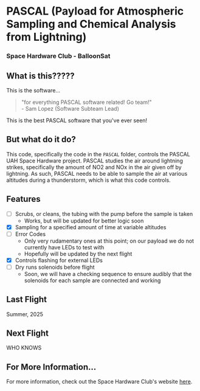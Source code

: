 # PASCAL \(Payload for Atmospheric Sampling and Chemical Analysis from Lightning\)
### Space Hardware Club - BalloonSat

## What is this?????
This is the software...
>"for everything PASCAL software related! Go team!" <br>
> \- Sam Lopez \(Software Subteam Lead\)

This is the best PASCAL software that you've ever seen!

## But what do it do?
This code, specifically the code in the `PASCAL` folder, controls the PASCAL UAH Space Hardware project. 
PASCAL studies the air around lightning strikes, specifically the amount of NO2 and NOx in the air given off by lightning.
As such, PASCAL needs to be able to sample the air at various altitudes during a thunderstorm, which is what this code controls.


## Features
- [ ] Scrubs, or cleans, the tubing with the pump before the sample is taken
    - Works, but will be updated for better logic soon
- [X] Sampling for a specified amount of time at variable altitudes
- [ ] Error Codes
    - Only very rudamentary ones at this point; on our payload we do not currently have LEDs to test with
    - Hopefully will be updated by the next flight
- [X] Controls flashing for external LEDs
- [ ] Dry runs solenoids before flight
    - Soon, we will have a checking sequence to ensure audibly that the solenoids for each sample are connected and working

## Last Flight 
Summer, 2025

## Next Flight
WHO KNOWS


## For More Information...
For more information, check out the Space Hardware Club's website [here](https://space.uah.edu/programs/balloonsat/pascal).


